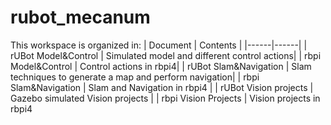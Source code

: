# rubot_mecanum
This workspace is organized in:
| Document | Contents   |
|------|------|
|   rUBot Model&Control  | Simulated model and different control actions|
|   rbpi Model&Control  | Control actions in rbpi4|
|   rUBot Slam&Navigation  | Slam techniques to generate a map and perform navigation|
| rbpi Slam&Navigation | Slam and Navigation in rbpi4 |
| rUBot Vision projects | Gazebo simulated Vision projects |
| rbpi Vision Projects | Vision projects in rbpi4